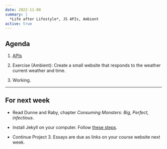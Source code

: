 ```yaml
---
date: 2022-11-08
summary: |
  *Life after Lifestyle*, JS APIs, Ambient
active: true
---
```




## Agenda

1. [APIs](https://docs.google.com/presentation/d/1gsQRvExhxarnjzcsxz_oc_iJnjIsl80fO3Ia_-yE4yI/edit?usp=sharing)
 
2. Exercise (Ambient): Create a small website that responds to the weather current weather and time.

3. Working.


------------



## For next week


* Read Dunne and Raby, chapter *Consuming Monsters: Big, Perfect, infectious*.

* Install Jekyll on your computer. Follow [these steps](https://jekyllrb.com/docs/installation/macos/).

* Continue Project 3. Essays are due as links on your course website next week.